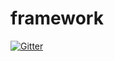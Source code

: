 # framework

[![Gitter](https://badges.gitter.im/eqphp/framework.svg)](https://gitter.im/eqphp/framework?utm_source=badge&utm_medium=badge&utm_campaign=pr-badge&utm_content=badge)